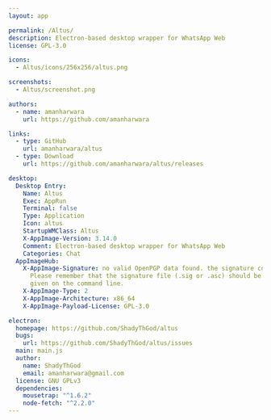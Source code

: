 ```yaml
---
layout: app

permalink: /Altus/
description: Electron-based desktop wrapper for WhatsApp Web
license: GPL-3.0

icons:
  - Altus/icons/256x256/altus.png

screenshots:
  - Altus/screenshot.png

authors:
  - name: amanharwara
    url: https://github.com/amanharwara

links:
  - type: GitHub
    url: amanharwara/altus
  - type: Download
    url: https://github.com/amanharwara/altus/releases

desktop:
  Desktop Entry:
    Name: Altus
    Exec: AppRun
    Terminal: false
    Type: Application
    Icon: altus
    StartupWMClass: Altus
    X-AppImage-Version: 3.14.0
    Comment: Electron-based desktop wrapper for WhatsApp Web
    Categories: Chat
  AppImageHub:
    X-AppImage-Signature: no valid OpenPGP data found. the signature could not be verified.
      Please remember that the signature file (.sig or .asc) should be the first file
      given on the command line.
    X-AppImage-Type: 2
    X-AppImage-Architecture: x86_64
    X-AppImage-Payload-License: GPL-3.0

electron:
  homepage: https://github.com/ShadyThGod/altus
  bugs:
    url: https://github.com/ShadyThGod/altus/issues
  main: main.js
  author:
    name: ShadyThGod
    email: amanharwara@gmail.com
  license: GNU GPLv3
  dependencies:
    mousetrap: "^1.6.2"
    node-fetch: "^2.2.0"
---
```

